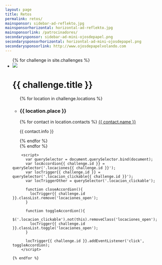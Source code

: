 ```yaml
---
layout: page
title: Retos
permalink: retos/
mainsponsor: sidebar-ad-reflekto.jpg
mainsponsorhorizontal: horizontal-ad-reflekto.jpg
mainsponsorlink: /patrocinadores/
secondarysponsor: sidebar-ad-mini-ojosdepapel.png
secondarysponsorhorizontal: horizontal-ad-mini-ojosdepapel.png
secondarysponsorlink: http://www.ojosdepapelvolando.com
---
```

<ul class="retos">
	{% for challenge in site.challenges %}
		<li class="locacion_clickable locacion_clickable{{ challenge.id }}" style="background-image: url({{ site.baseurl }}images/retos/{{ challenge.image }})">
			<img class="reto_icon" src="{{ site.baseurl }}images/retos/{{ challenge.icon }}">
		    <h1 class="challenge_title">{{ challenge.title }}</h1>
		    <ul class="locaciones locaciones{{ challenge.id }}">
		    	{% for location in challenge.locations %}
		    	<li>
		    		<h3 class="challenge_title">{{ location.place }}</h3>
		    		{% for contact in location.contacts %}
			    		<a href="{{ contact.link }}" target="_blank">{{ contact.name }}</a>
			    		<p>{{ contact.info }}</p>
		    		{% endfor %}
		    	</li>
		    	{% endfor %}
		    </ul>
		</li>

		<script>
		  var querySelector = document.querySelector.bind(document);
		  var locAccordion{{ challenge.id }} = querySelector('.locaciones{{ challenge.id }}');
		  var locTrigger{{ challenge.id }} = querySelector('.locacion_clickable{{ challenge.id }}');
		  var locTriggerOther = querySelector('.locacion_clickable');

		  function closeAccordion(){
		    locTrigger{{ challenge.id }}.classList.remove('locaciones_open');
		  }

		  function toggleAccordion(){
		  	$('.locacion_clickable').not(this).removeClass('locaciones_open');
		    locTrigger{{ challenge.id }}.classList.toggle('locaciones_open');
		  }

		  locTrigger{{ challenge.id }}.addEventListener('click', toggleAccordion);
		</script>

	{% endfor %}
</ul>
